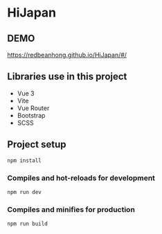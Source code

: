 # HiJapan

## DEMO
https://redbeanhong.github.io/HiJapan/#/

## Libraries use in this project

- Vue 3
- Vite
- Vue Router
- Bootstrap
- SCSS

## Project setup

```
npm install
```

### Compiles and hot-reloads for development

```
npm run dev
```

### Compiles and minifies for production

```
npm run build
```
